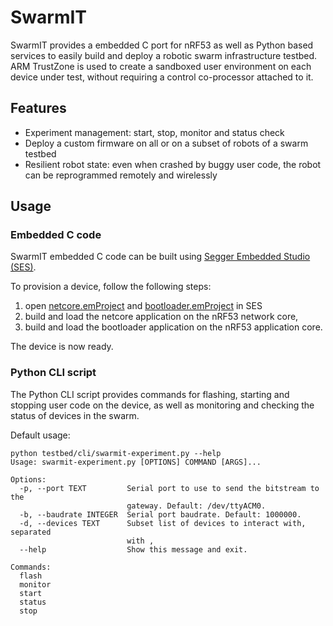  # SwarmIT

 SwarmIT provides a embedded C port for nRF53 as well as Python based services to
 easily build and deploy a robotic swarm infrastructure testbed.
 ARM TrustZone is used to create a sandboxed user environment on each device
 under test, without requiring a control co-processor attached to it.

## Features

- Experiment management: start, stop, monitor and status check
- Deploy a custom firmware on all or on a subset of robots of a swarm testbed
- Resilient robot state: even when crashed by buggy user code, the robot can be reprogrammed remotely and wirelessly

## Usage

### Embedded C code

SwarmIT embedded C code can be built using
[Segger Embedded Studio (SES)](https://www.segger.com/products/development-tools/embedded-studio/).

To provision a device, follow the following steps:
1. open [netcore.emProject](device/network_core/netcore.emProject)
and [bootloader.emProject](device/bootloader/bootloader.emProject) in SES
2. build and load the netcore application on the nRF53 network core,
3. build and load the bootloader application on the nRF53 application core.

The device is now ready.

### Python CLI script

The Python CLI script provides commands for flashing, starting and stopping user
code on the device, as well as monitoring and checking the status of devices
in the swarm.

Default usage:

```
python testbed/cli/swarmit-experiment.py --help
Usage: swarmit-experiment.py [OPTIONS] COMMAND [ARGS]...

Options:
  -p, --port TEXT         Serial port to use to send the bitstream to the
                          gateway. Default: /dev/ttyACM0.
  -b, --baudrate INTEGER  Serial port baudrate. Default: 1000000.
  -d, --devices TEXT      Subset list of devices to interact with, separated
                          with ,
  --help                  Show this message and exit.

Commands:
  flash
  monitor
  start
  status
  stop
```

